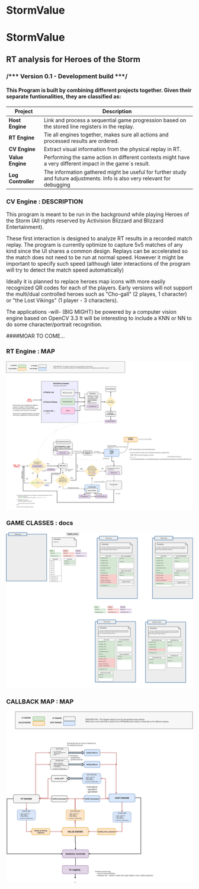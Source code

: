 # StormValue

# **StormValue**
##	**RT analysis for Heroes of the Storm**

### /*** Version 0.1 - Development build	***/


#### This Program is built by combining different projects together. Given their separate funtionalities, they are classified as:


| **Project** | **Description** |
| --- | --- |
| **Host Engine** | Link and process a sequential game progression based on the stored line registers in the replay. |
| **RT Engine** | Tie all engines together, makes sure all actions and processed results are ordered. |
| **CV Engine** | Extract visual information from the physical replay in RT. |
| **Value Engine** | Performing the same action in different contexts might have a very different impact in the game´s result. |
| **Log Controller** | The information gathered might be useful for further study and future adjustments. Info is also very relevant for debugging |






### CV Engine :		DESCRIPTION

This program is meant to be run in the background while playing Heroes of the
Storm (All rights reserved by Activision Blizzard and Blizzard Entertainment).

These first interaction is designed to analyze RT results in a recorded match replay.
The program is currently optimize to capture 5v5 matches of any kind since the UI 
shares a common design. Replays can be accelerated so the match does not need to 
be run at normal speed. However it might be important to specify such speed (although
later interactions of the program will try to detect the match speed automatically)

Ideally it is planned to replace heroes map icons with more easily recognized
QR codes for each of the players. Early versions will not support the multi/dual 
controlled heroes such as "Cho-gall" (2 playes, 1 character) or "the Lost Vikings"
(1 player - 3 characters).


The applications -will- (BIG MIGHT) be powered by a computer vision engine based on OpenCV 3.3
It will be interesting to include a KNN or NN to do some character/portrait recognition.



####MOAR TO COME...


### RT Engine :		MAP

![alt text](https://github.com/keny91/StormValue/blob/master/documentation/RTEngine_Roadmap.jpg)



### GAME CLASSES :		docs

![alt text](https://github.com/keny91/StormValue/blob/master/documentation/class_map.jpg)


### CALLBACK MAP :		MAP

![alt text](https://github.com/keny91/StormValue/blob/master/documentation/Engine_CBs.png)


